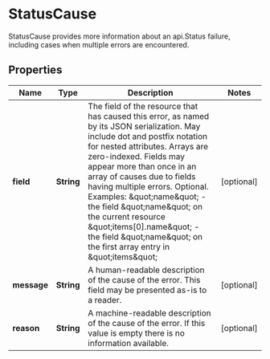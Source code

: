 

# StatusCause

StatusCause provides more information about an api.Status failure, including cases when multiple errors are encountered.

## Properties

Name | Type | Description | Notes
------------ | ------------- | ------------- | -------------
**field** | **String** | The field of the resource that has caused this error, as named by its JSON serialization. May include dot and postfix notation for nested attributes. Arrays are zero-indexed.  Fields may appear more than once in an array of causes due to fields having multiple errors. Optional.  Examples:   \&quot;name\&quot; - the field \&quot;name\&quot; on the current resource   \&quot;items[0].name\&quot; - the field \&quot;name\&quot; on the first array entry in \&quot;items\&quot; |  [optional]
**message** | **String** | A human-readable description of the cause of the error.  This field may be presented as-is to a reader. |  [optional]
**reason** | **String** | A machine-readable description of the cause of the error. If this value is empty there is no information available. |  [optional]



